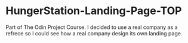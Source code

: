 # HungerStation-Landing-Page-TOP
Part of The Odin Project Course. I decided to use a real company as a refrece so I could see how a real company design its own landing page.
